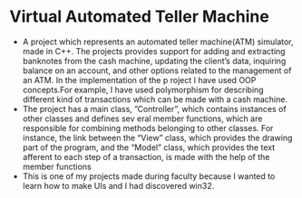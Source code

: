 # Virtual Automated Teller Machine

* A project which represents an automated teller machine(ATM) simulator, made in C++. The projects provides
support for adding and extracting banknotes from the cash machine, updating the client’s data, inquiring
balance on an account, and other options related to the management of an ATM. In the implementation of the
p roject I have used OOP concepts.For example, I have used polymorphism for describing different kind of
transactions which can be made with a cash machine.
* The project has a main class, ”Controller”, which contains instances of other classes and defines sev eral
member functions, which are responsible for combining methods belonging to other classes. For instance,
the link between the “View” class, which provides the drawing part of the program, and the “Model” class,
which provides the text afferent to each step of a transaction, is made with the help of the member functions
* This is one of my projects made during faculty because I wanted to learn how to make UIs and I had discovered win32.
